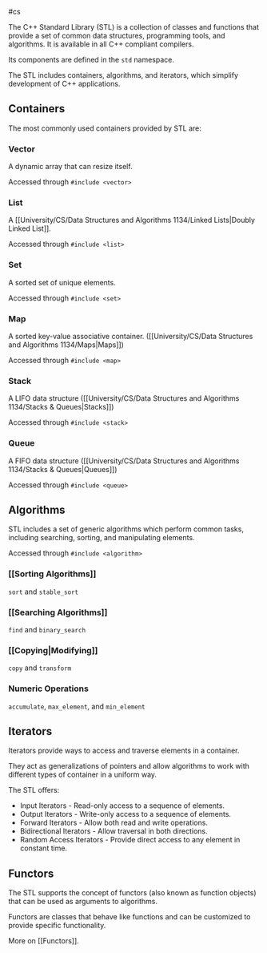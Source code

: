 #cs 

The C++ Standard Library (STL) is a collection of classes and functions that provide a set of common data structures, programming tools, and algorithms. It is available in all C++ compliant compilers. 

Its components are defined in the `std` namespace.

The STL includes containers, algorithms, and iterators, which simplify development of C++ applications.

## Containers

The most commonly used containers provided by STL are:

### Vector
A dynamic array that can resize itself.

Accessed through `#include <vector>`

### List
A [[University/CS/Data Structures and Algorithms 1134/Linked Lists|Doubly Linked List]].

Accessed through `#include <list>`

### Set
A sorted set of unique elements.

Accessed through `#include <set>`

### Map
A sorted key-value associative container. ([[University/CS/Data Structures and Algorithms 1134/Maps|Maps]])

Accessed through `#include <map>`

### Stack
A LIFO data structure ([[University/CS/Data Structures and Algorithms 1134/Stacks & Queues|Stacks]])

Accessed through `#include <stack>`

### Queue
A FIFO data structure ([[University/CS/Data Structures and Algorithms 1134/Stacks & Queues|Queues]])

Accessed through `#include <queue>`


## Algorithms

STL includes a set of generic algorithms which perform common tasks, including searching, sorting, and manipulating elements. 

Accessed through `#include <algorithm>`


### [[Sorting Algorithms]] 

`sort` and `stable_sort`

### [[Searching Algorithms]]

`find` and `binary_search`

### [[Copying|Modifying]]

`copy` and `transform`

### Numeric Operations

`accumulate`, `max_element`, and `min_element`


## Iterators

Iterators provide ways to access and traverse elements in a container.

They act as generalizations of pointers and allow algorithms to work with different types of container in a uniform way.

The STL offers:

- Input Iterators - Read-only access to a sequence of elements.
- Output Iterators - Write-only access to a sequence of elements.
- Forward Iterators - Allow both read and write operations.
- Bidirectional Iterators - Allow traversal in both directions.
- Random Access Iterators - Provide direct access to any element in constant time.

## Functors

The STL supports the concept of functors (also known as function objects) that can be used as arguments to algorithms. 

Functors are classes that behave like functions and can be customized to provide specific functionality.

More on [[Functors]].